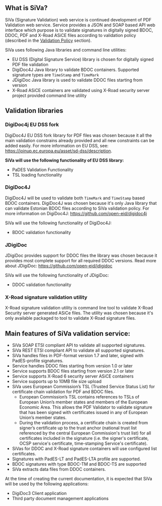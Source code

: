 <!--# SiVa overview-->

## What is SiVa?

SiVa (Signature Validation) web service
is continued development of PDF Validation web service. Service provides
a JSON and SOAP based API web interface which purpose is to validate signatures
in digitally signed BDOC, DDOC, PDF and X-Road ASiCE files according to
validation policy (described in the [Validation Policy](appendix/validation_policy)
section).

SiVa uses following Java libraries and command line utilities:

* EU DSS (Digital Signature Service) library is chosen for digitally signed
  PDF file validation
* DigiDoc4J Java library to validate BDOC containers. Supported signature
  types are `TimeStamp` and `TimeMark`
* JDigiDoc Java library is used to validate DDOC files starting from version
* X-Road ASiCE containers are validated using X-Road security server project
  provided command line utility

## Validation libraries

### DigiDoc4j EU DSS fork

DigiDoc4J EU DSS fork library for PDF files was chosen because it all the main
validation constrains already provided and all new constraints can be added easily.
For more information on EU DSS, see:
<https://joinup.ec.europa.eu/asset/sd-dss/description>.

**SiVa will use the following functionality of EU DSS library:**

* PaDES Validation Functionality
* TSL loading functionality

### DigiDoc4J

DigiDoc4J will be used to validate both `TimeMark` and `TimeStamp` based BDOC containers.
DigiDoc4J was chosen because it's only Java library that can validate Estonian BDOC files
according to SiVa validation policy.
For more information on DigiDoc4J:
<https://github.com/open-eid/digidoc4j>

SiVa will use the following functionality of DigiDoc4J:

* BDOC validation functionality

### JDigiDoc

JDigiDoc provides support for DDOC files the library was chosen because it provides most
complete support for all required DDOC versions.
Read more about JDigiDoc:
<https://github.com/open-eid/jdigidoc>

SiVa will use the following functionality of JDigiDoc:

* DDOC validation functionality

### X-Road signature validation utility

X-Road signature validation utility is command line tool to validate X-Road Security server
generated ASiCe files. The utility was chosen because it's only available packaged to tool
to validate X-Road signature files.

## Main features of SiVa validation service:

- SiVa SOAP ETSI compliant API to validate all supported signatures.
- SiVa REST ETSI compliant API to validate all supported signatures.
- SiVa handles files in PDF-format version 1.7 and later,
  signed with PadES-profile signatures.
- Service handles DDOC files starting from version 1.0 or later
- Service supports BDOC files starting from version 2.1 or later
- Service supports X-Road 6 security server ASiCE containers
- Service supports up to 10MB file size upload
- SiVa uses European Commission’s TSL (Trusted Service
  Status List) for certificate chain validation for PDF and BDOC files.
	- European Commission’s TSL contains references to TSLs of
	  European Union’s member states and members of the European
	  Economic Area. This allows the PDF Validator to validate
	  signature that has been signed with certificates issued in any
	  of European Union’s member states.
	- During the validation process, a certificate chain is created
	  from signer’s certificate up to the trust anchor (national trust
	  list referenced by the central European Commission's trust list)
	  for all certificates included in the signature (i.e. the
	  signer's certificate, OCSP service's certificate, time-stamping
	  Service's certificate).
- SiVas for DDOC and X-Road signature containers will use configured
  list certificates.
- Signatures with PadES-LT and PadES-LTA profile are supported.
- BDOC signatures with type BDOC-TM and BDOC-TS are supported
- SiVa extracts data files from DDOC containers.

At the time of creating the current documentation, it is expected that
SiVa will be used by the following applications:

- DigiDoc3 Client application
- Third party document management applications